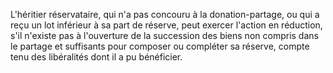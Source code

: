   
 L'héritier réservataire, qui n'a pas concouru à la donation-partage, ou qui a reçu un lot inférieur à sa part de réserve, peut exercer l'action en réduction, s'il n'existe pas à l'ouverture de la succession des biens non compris dans le partage et suffisants pour composer ou compléter sa réserve, compte tenu des libéralités dont il a pu bénéficier.  

  
